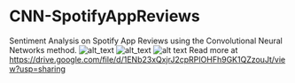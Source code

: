 # CNN-SpotifyAppReviews
Sentiment Analysis on Spotify App Reviews using the Convolutional Neural Networks method.
![alt_text](https://github.com/hafizmrf3/CNN-SpotifyAppReviews/blob/main/SA%20Important.png)
![alt_text](https://github.com/hafizmrf3/CNN-SpotifyAppReviews/blob/main/SA%20Stemming.png)
![alt text](https://github.com/hafizmrf3/CNN-SpotifyAppReviews/blob/main/SA%20Spotify.png)
Read more at 
https://drive.google.com/file/d/1ENb23xQxjrJ2cpRPIOHFh9GK1QZzouJt/view?usp=sharing
